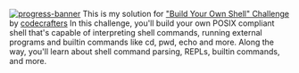 [![progress-banner](https://backend.codecrafters.io/progress/shell/c3dc6e8b-715a-44a9-b943-734af1a845c6)](https://app.codecrafters.io/users/codecrafters-bot?r=2qF)
This is my solution for ["Build Your Own Shell" Challenge](https://app.codecrafters.io/courses/shell/overview) by [codecrafters](https://codecrafters.io)
In this challenge, you'll build your own POSIX compliant shell that's capable of
interpreting shell commands, running external programs and builtin commands like
cd, pwd, echo and more. Along the way, you'll learn about shell command parsing,
REPLs, builtin commands, and more.
